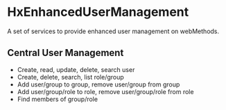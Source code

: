 # HxEnhancedUserManagement
A set of services to provide enhanced user management on webMethods.
## Central User Management
- Create, read, update, delete, search user
- Create, delete, search, list role/group
- Add user/group to group, remove user/group from group
- Add user/group/role to role, remove user/group/role from role
- Find members of group/role